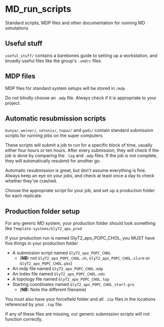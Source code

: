 # MD_run_scripts

Standard scripts, MDP files and other documentation for running MD simulations

## Useful stuff

`useful_stuff/` contains a barebones guide to setting up a workstation, and broadly useful files like the group's `.vmdrc` files.

## MDP files

MDP files for standard system setups will be stored in `/mdp`

Do not blindly choose an `.mdp` file.  Always check if it is appropriate to your project.

## Automatic resubmission scripts

`bunya/`, `weiner/`, `setonix/`, `topaz/` and `gadi/` contain standard submission scripts for running jobs on the super computers

These scripts will submit a job to run for a specific block of time, usually either four hours or ten hours.  After every submission, they will check if the job is done by comparing the `.log` and `.mdp` files.  If the job is not complete, they will automatically resubmit for another go.

Automatic resubmission is great, but don't assume everything is fine.  Always keep an eye on your jobs, and check at least once a day to check whether they've crashed.

Choose the appropriate script for your job, and set up a production folder for each replicate.

## Production folder setup

For any gereric MD system, your production folder should look something like `Template-systems/GlyT2_apo_prod`

If your production run is named GlyT2_apo_POPC_CHOL, you MUST have five things in your production folder

* A submission script named `GlyT2_apo_POPC_CHOL` 
  * (**NB:** not `GlyT2_apo_POPC_CHOL.sh`, `GlyT2_apo_POPC_CHOL.slurm` or `GlyT2_apo_POPC_CHOL.pbs`)
* An mdp file named `GlyT2_apo_POPC_CHOL.mdp`
* An index file named `GlyT2_apo_POPC_CHOL.ndx`
* A topology file named `GlyT2_apo_POPC_CHOL.top`
* Starting coordinates named `GlyT2_apo_POPC_CHOL_start.gro`  
  * (**NB:** Note the different filename)

You must also have your forcefield folder and all `.itp` files in the locations referenced by your `.top` file.

If any of these files are missing, our generic submission scripts will not function correctly.

